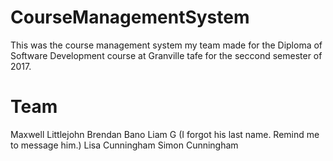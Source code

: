 # CourseManagementSystem
This was the course management system my team made for the Diploma of Software Development course at Granville tafe for the seccond semester of 2017.

# Team
Maxwell Littlejohn
Brendan Bano
Liam G (I forgot his last name. Remind me to message him.)
Lisa Cunningham
Simon Cunningham
